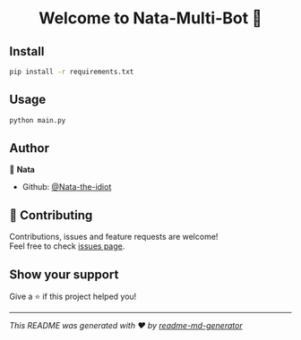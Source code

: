 <h1 align="center">Welcome to Nata-Multi-Bot 👋</h1>
<p>
</p>

## Install

```sh
pip install -r requirements.txt
```

## Usage

```sh
python main.py
```

## Author

👤 **Nata**

- Github: [@Nata-the-idiot](https://github.com/Nata-the-idiot)

## 🤝 Contributing

Contributions, issues and feature requests are welcome!<br />Feel free to check [issues page](https://github.com/Naviamold1/Nata-Multi-Bot/issues).

## Show your support

Give a ⭐️ if this project helped you!

---

_This README was generated with ❤️ by [readme-md-generator](https://github.com/kefranabg/readme-md-generator)_
